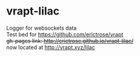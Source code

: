 # vrapt-lilac
Logger for websockets data
<br>
Test bed for https://github.com/erictrose/vrapt <br>
~~gh-pages link: http://erictrose.github.io/vrapt-lilac/~~ <br>
now located at http://vrapt.xyz/lilac <br>
